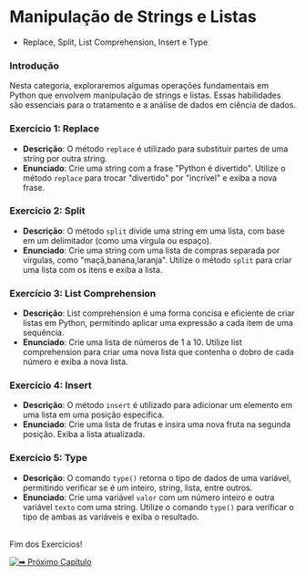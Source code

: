 # Manipulação de Strings e Listas 
- Replace, Split, List Comprehension, Insert e Type

### Introdução
Nesta categoria, exploraremos algumas operações fundamentais em Python que envolvem manipulação de strings e listas. Essas habilidades são essenciais para o tratamento e a análise de dados em ciência de dados.

### Exercício 1: Replace
- **Descrição**: O método `replace` é utilizado para substituir partes de uma string por outra string.
- **Enunciado**: Crie uma string com a frase "Python é divertido". Utilize o método `replace` para trocar "divertido" por "incrível" e exiba a nova frase.

### Exercício 2: Split
- **Descrição**: O método `split` divide uma string em uma lista, com base em um delimitador (como uma vírgula ou espaço).
- **Enunciado**: Crie uma string com uma lista de compras separada por vírgulas, como "maçã,banana,laranja". Utilize o método `split` para criar uma lista com os itens e exiba a lista.

### Exercício 3: List Comprehension
- **Descrição**: List comprehension é uma forma concisa e eficiente de criar listas em Python, permitindo aplicar uma expressão a cada item de uma sequência.
- **Enunciado**: Crie uma lista de números de 1 a 10. Utilize list comprehension para criar uma nova lista que contenha o dobro de cada número e exiba a nova lista.

### Exercício 4: Insert
- **Descrição**: O método `insert` é utilizado para adicionar um elemento em uma lista em uma posição específica.
- **Enunciado**: Crie uma lista de frutas e insira uma nova fruta na segunda posição. Exiba a lista atualizada.

### Exercício 5: Type
- **Descrição**: O comando `type()` retorna o tipo de dados de uma variável, permitindo verificar se é um inteiro, string, lista, entre outros.
- **Enunciado**: Crie uma variável `valor` com um número inteiro e outra variável `texto` com uma string. Utilize o comando `type()` para verificar o tipo de ambas as variáveis e exiba o resultado.

<br>
Fim dos Exercícios!
<br>

[![➡ Próximo Capítulo](https://img.shields.io/badge/-%E2%9E%A1_Pr%C3%B3ximo_Cap%C3%ADtulo:_Numpy-blue?style=for-the-badge&color=007BFF)](https://github.com/biankyrou/data-science-lab/blob/main/Guia%20de%20Estudos/3-%20Numpy/1-%20Introdu%C3%A7%C3%A3o.md)
